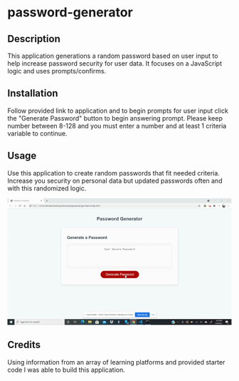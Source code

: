 # password-generator

## Description

This application generations a random password based on user input to help increase password security for user data. It focuses on a JavaScript logic and uses prompts/confirms.

## Installation

Follow provided link to application and to begin prompts for user input click the "Generate Password" button to begin answering prompt. Please keep number between 8-128 and you must enter a number  and at least 1 criteria variable to continue.

## Usage
Use this application to create random passwords that fit needed criteria. Increase you security on personal data but updated passwords often and with this randomized logic. 

![screen record of finished project](images/password-generator-example.gif)

## Credits

Using information from an array of learning platforms and provided starter code I was able to build this application.
